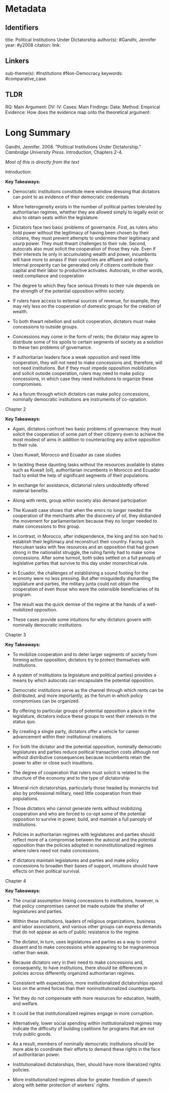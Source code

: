 # Metadata
## Identifiers
title: Political Institutions Under Dictatorship
author(s): #Gandhi, Jennifer
year: #y2008 
citation:
link:

## Linkers

sub-theme(s): #Institutions #Non-Democracy 
keywords: #comparative_case 

## TLDR

RQ:
Main Argument:
DV:
IV:
Cases:
Main Findings:
Data:
Method:
Empirical Evidence: 
How does the evidence map onto the theoretical argument: 

# Long Summary

Gandhi, Jennifer. 2008. "Political Institutions Under Dictatorship."
*Cambridge University Press*. Introduction, Chapters 2-4.

*Most of this is directly from the text*

Introduction:

**Key Takeaways:**

-   ﻿Democratic institutions constitute mere window dressing that
    dictators can point to as evidence of their democratic credentials

-   More heterogeneity exists in the number of political parties
    tolerated by authoritarian regimes, whether they are allowed simply
    to legally exist or also to obtain seats within the legislature.

-   Dictators face two basic problems of governance. First, as rulers
    who hold power without the legitimacy of having been chosen by their
    citizens, they must prevent attempts to undermine their legitimacy
    and usurp power. They must thwart challenges to their rule. Second,
    autocrats also must solicit the cooperation of those they rule. Even
    if their interests lie only in accumulating wealth and power,
    incumbents will have more to amass if their countries are affluent
    and orderly. Internal prosperity can be generated only if citizens
    contribute their capital and their labor to productive activates.
    Autocrats, in other words, need compliance and cooperation

-   The degree to which they face serious threats to their rule depends
    on the strength of the potential opposition within society.

-   If rulers have access to external sources of revenue, for example,
    they may rely less on the cooperation of domestic groups for the
    creation of wealth.

-   To both thwart rebellion and solicit cooperation, dictators must
    make concessions to outside groups.

-   Concessions may come in the form of rents; the dictator may agree to
    distribute some of his spoils to certain segments of society as a
    solution to these two problems of governance.

-   If authoritarian leaders face a weak opposition and need little
    cooperation, they will not need to make concessions and, therefore,
    will not need institutions. But if they must impede opposition
    mobilization and solicit outside cooperation, rulers may need to
    make policy concessions, in which case they need institutions to
    organize these compromises.

-   As a forum through which dictators can make policy concessions,
    nominally democratic institutions are instruments of co-optation.

Chapter 2

**Key Takeaways:**

-   Again, dictators confront two basic problems of governance: they
    must solicit the cooperation of some part of their citizenry even to
    achieve the most modest of aims in addition to counteracting any
    active opposition to their rule.

-   Uses Kuwait, Morocco and Ecuador as case studies

-   In tackling these daunting tasks without the resources available to
    states such as Kuwait (oil), authoritarian incumbents in Morocco and
    Ecuador had to enlist the help of significant segments of their
    populations.

-   In exchange for assistance, dictatorial rulers undoubtedly offered
    material benefits.

-   Along with rents, group within society also demand participation

-   The Kuwaiti case shows that when the emirs no longer needed the
    cooperation of the merchants after the discovery of oil, they
    disbanded the movement for parliamentarism because they no longer
    needed to make concessions to this group.

-   In contrast, in Morocco, after independence, the king and his son
    had to establish their legitimacy and reconstruct their country.
    Facing such Herculean tasks with few resources and an opposition
    that had grown strong in the nationalist struggle, the ruling family
    had to make some concessions. After some turmoil, both sides settled
    on a full panoply of legislative parties that survive to this day
    under monarchical rule.

-   In Ecuador, the challenges of establishing a sound footing for the
    economy were no less pressing. But after misguidedly dismantling the
    legislature and parties, the military junta could not obtain the
    cooperation of even those who were the ostensible beneficiaries of
    its program.

-   The result was the quick demise of the regime at the hands of a
    well-mobilized opposition.

-   These cases provide some intuitions for why dictators govern with
    nominally democratic institutions.

Chapter 3

**Key Takeaways:**

-   To mobilize cooperation and to deter larger segments of society from
    forming active opposition, dictators try to protect themselves with
    institutions.

-   A system of institutions (a legislature and political parties)
    provides a means by which autocrats can encapsulate the potential
    opposition.

-   Democratic institutions serve as the channel through which rents can
    be distributed, and more importantly, as the forum in which policy
    compromises can be organized.

-   By offering to particular groups of potential opposition a place in
    the legislature, dictators induce these groups to vest their
    interests in the status quo.

-   By creating a single party, dictators offer a vehicle for career
    advancement within their institutional creations.

-   For both the dictator and the potential opposition, nominally
    democratic legislatures and parties reduce political transaction
    costs although not without distributive consequences because
    incumbents retain the power to alter or close such insutitons.

-   The degree of cooperation that rulers must solicit is related to the
    structure of the economy and to the type of dictatorship

-   Mineral-rich dictatorships, particularly those headed by monarchs
    but also by professional military, need little cooperation from
    their populations.

-   Those dictators who cannot generate rents without mobilizing
    cooperation and who are forced to co-opt some of the potential
    opposition to survive in power, build, and maintain a full panoply
    of institutions.

-   Policies in authoritarian regimes with legislatures and parties
    should reflect more of a compromise between the autocrat and the
    potential opposition than the policies adopted in
    noninstitutionalized regimes where rulers need not make concessions.

-   If dictators maintain legislatures and parties and make policy
    concessions to broaden their bases of support, intuitions should
    have effects on their political survival.

Chapter 4

**Key Takeaways:**

-   The crucial assumption linking concessions to institutions, however,
    is that policy compromises cannot be made outside the shelter of
    legislatures and parties.

-   Within these institutions, leaders of religious organizations,
    business and labor associations, and various other groups can
    express demands that do not appear as acts of public resistance to
    the regime.

-   The dictator, in turn, uses legislatures and parties as a way to
    control dissent and to make concessions while appearing to be
    magnanimous rather than weak.

-   Because dictators very in their need to make concessions and,
    consequently, to have institutions, there should be differences in
    policies across differently organized authoritarian regimes.

-   Consistent with expectations, more institutionalized dictatorships
    spend less on the armed forces than their noninstitutionalized
    counterparts.

-   Yet they do not compensate with more resources for education,
    health, and welfare.

-   It could be that institutionalized regimes engage in more
    corruption.

-   Alternatively, lower social spending within institutionalized
    regimes may indicate the difficulty of building coalitions for
    programs that are not truly public goods.

-   As a result, members of nominally democratic institutions should be
    more able to coordinate their efforts to demand these rights in the
    face of authoritarian power.

-   Institutionalized dictatorships, then, should have more liberalized
    rights policies.

-   More institutionalized regimes allow for greater freedom of speech
    along with better protection of workers' rights.

